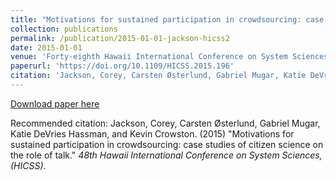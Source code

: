 ```yaml
---
title: "Motivations for sustained participation in crowdsourcing: case studies of citizen science on the role of talk"
collection: publications
permalink: /publication/2015-01-01-jackson-hicss2
date: 2015-01-01
venue: 'Forty-eighth Hawaii International Conference on System Sciences'
paperurl: 'https://doi.org/10.1109/HICSS.2015.196'
citation: 'Jackson, Corey, Carsten Østerlund, Gabriel Mugar, Katie DeVries Hassman, and Kevin Crowston. (2015) &quot;Motivations for sustained participation in crowdsourcing: case studies of citizen science on the role of talk.&quot; <i>48th Hawaii International Conference on System Sciences, (HICSS)</i>.'
---
```

[Download paper here](https://doi.org/10.1109/HICSS.2015.196)

Recommended citation: Jackson, Corey, Carsten Østerlund, Gabriel Mugar, Katie DeVries Hassman, and Kevin Crowston. (2015) "Motivations for sustained participation in crowdsourcing: case studies of citizen science on the role of talk." <i>48th Hawaii International Conference on System Sciences, (HICSS)</i>.